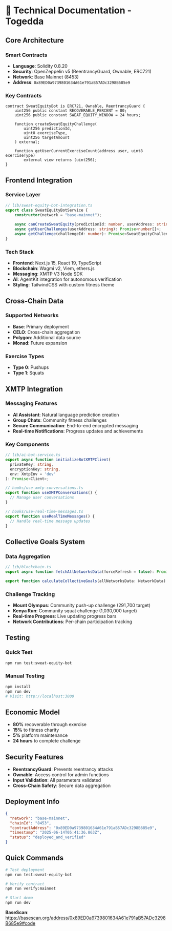 # 🔧 Technical Documentation - Togedda

## Core Architecture

### Smart Contracts
- **Language**: Solidity 0.8.20
- **Security**: OpenZeppelin v5 (ReentrancyGuard, Ownable, ERC721)
- **Network**: Base Mainnet (8453)
- **Address**: `0x89ED0a9739801634A61e791aB57ADc3298B685e9`

### Key Contracts
```solidity
contract SweatEquityBot is ERC721, Ownable, ReentrancyGuard {
    uint256 public constant RECOVERABLE_PERCENT = 80;
    uint256 public constant SWEAT_EQUITY_WINDOW = 24 hours;
    
    function createSweatEquityChallenge(
        uint256 predictionId,
        uint8 exerciseType,
        uint256 targetAmount
    ) external;
    
    function getUserCurrentExerciseCount(address user, uint8 exerciseType) 
        external view returns (uint256);
}
```

## Frontend Integration

### Service Layer
```typescript
// lib/sweat-equity-bot-integration.ts
export class SweatEquityBotService {
    constructor(network = "base-mainnet");
    
    async canCreateSweatEquity(predictionId: number, userAddress: string): Promise<boolean>;
    async getUserChallenges(userAddress: string): Promise<number[]>;
    async getChallenge(challengeId: number): Promise<SweatEquityChallenge>;
}
```

### Tech Stack
- **Frontend**: Next.js 15, React 19, TypeScript
- **Blockchain**: Wagmi v2, Viem, ethers.js
- **Messaging**: XMTP V3 Node SDK
- **AI**: AgentKit integration for autonomous verification
- **Styling**: TailwindCSS with custom fitness theme

## Cross-Chain Data

### Supported Networks
- **Base**: Primary deployment
- **CELO**: Cross-chain aggregation
- **Polygon**: Additional data source
- **Monad**: Future expansion

### Exercise Types
- **Type 0**: Pushups
- **Type 1**: Squats

## XMTP Integration

### Messaging Features
- **AI Assistant**: Natural language prediction creation
- **Group Chats**: Community fitness challenges
- **Secure Communication**: End-to-end encrypted messaging
- **Real-time Notifications**: Progress updates and achievements

### Key Components
```typescript
// lib/ai-bot-service.ts
export async function initializeBotXMTPClient(
  privateKey: string,
  encryptionKey: string,
  env: XmtpEnv = 'dev'
): Promise<Client>;

// hooks/use-xmtp-conversations.ts
export function useXMTPConversations() {
  // Manage user conversations
}

// hooks/use-real-time-messages.ts
export function useRealTimeMessages() {
  // Handle real-time message updates
}
```

## Collective Goals System

### Data Aggregation
```typescript
// lib/blockchain.ts
export async function fetchAllNetworksData(forceRefresh = false): Promise<NetworkData>;

export function calculateCollectiveGoals(allNetworksData: NetworkData): CollectiveGoals;
```

### Challenge Tracking
- **Mount Olympus**: Community push-up challenge (291,700 target)
- **Kenya Run**: Community squat challenge (1,030,000 target)
- **Real-time Progress**: Live updating progress bars
- **Network Contributions**: Per-chain participation tracking

## Testing

### Quick Test
```bash
npm run test:sweat-equity-bot
```

### Manual Testing
```bash
npm install
npm run dev
# Visit: http://localhost:3000
```

## Economic Model

- **80%** recoverable through exercise
- **15%** to fitness charity
- **5%** platform maintenance
- **24 hours** to complete challenge

## Security Features

- **ReentrancyGuard**: Prevents reentrancy attacks
- **Ownable**: Access control for admin functions
- **Input Validation**: All parameters validated
- **Cross-Chain Safety**: Secure data aggregation

## Deployment Info

```json
{
  "network": "base-mainnet",
  "chainId": "8453",
  "contractAddress": "0x89ED0a9739801634A61e791aB57ADc3298B685e9",
  "timestamp": "2025-06-14T05:41:36.863Z",
  "status": "deployed_and_verified"
}
```

## Quick Commands

```bash
# Test deployment
npm run test:sweat-equity-bot

# Verify contract
npm run verify:mainnet

# Start demo
npm run dev
```

**BaseScan**: https://basescan.org/address/0x89ED0a9739801634A61e791aB57ADc3298B685e9#code